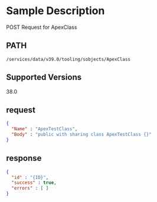 # Sample Description
POST Request for ApexClass

## PATH
```
/services/data/v39.0/tooling/sobjects/ApexClass
```
## Supported Versions
38.0

## request
```json
{
  "Name" : "ApexTestClass",
  "Body" : "public with sharing class ApexTestClass {}"
}

```
## response
```json
{
  "id" : "{ID}",
  "success" : true,
  "errors" : [ ]
}
```
